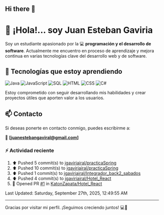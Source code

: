 ## Hi there 👋

# 👋 ¡Hola!... soy Juan Esteban Gaviria 

Soy un estudiante apasionado por la 
:computer: **programación y el desarrollo de software**. 
Actualmente me encuentro en proceso de aprendizaje y mejora continua en varias tecnologías clave del desarrollo web y de software.

## 🚀 Tecnologías que estoy aprendiendo

<p align="left">
  <img src="https://img.shields.io/badge/Java-007396?style=for-the-badge&logo=java&logoColor=white" alt="Java" />
  <img src="https://img.shields.io/badge/JavaScript-F7DF1E?style=for-the-badge&logo=javascript&logoColor=black" alt="JavaScript" />
  <img src="https://img.shields.io/badge/SQL-4479A1?style=for-the-badge&logo=postgresql&logoColor=white" alt="SQL" />
  <img src="https://img.shields.io/badge/HTML5-E34F26?style=for-the-badge&logo=html5&logoColor=white" alt="HTML" />
  <img src="https://img.shields.io/badge/CSS3-1572B6?style=for-the-badge&logo=css3&logoColor=white" alt="CSS" />
  <img src="https://img.shields.io/badge/C%23-239120?style=for-the-badge&logo=c-sharp&logoColor=white" alt="C#" />
</p>

Estoy comprometido con seguir desarrollando mis habilidades y crear proyectos útiles que aporten valor a los usuarios.

## 📫 Contacto

Si deseas ponerte en contacto conmigo, puedes escribirme a:

📧 **[juanestebangaviral@gmail.com]**


### :zap: Actividad reciente
<!--RECENT_ACTIVITY:start-->
1. ⬆️ Pushed 5 commit(s) to [jgaviriairal/practicaSpring](https://github.com/jgaviriairal/practicaSpring)<br>
2. ⬆️ Pushed 10 commit(s) to [jgaviriairal/practicaSpring](https://github.com/jgaviriairal/practicaSpring)<br>
3. ⬆️ Pushed 1 commit(s) to [jgaviriairal/Integrador_back2_sabados](https://github.com/jgaviriairal/Integrador_back2_sabados)<br>
4. ⬆️ Pushed 4 commit(s) to [jgaviriairal/Hotel_React](https://github.com/jgaviriairal/Hotel_React)<br>
5. 💪 Opened PR [#1](https://github.com/KatonZapata/Hotel_React/pull/1) in [KatonZapata/Hotel_React](https://github.com/KatonZapata/Hotel_React)<br>
<!--RECENT_ACTIVITY:end-->

<!--RECENT_ACTIVITY:last_update-->
Last Updated: Saturday, September 27th, 2025, 12:49:55 AM
<!--RECENT_ACTIVITY:last_update_end-->

---

Gracias por visitar mi perfil. ¡Seguimos creciendo juntos! 💻🌱
